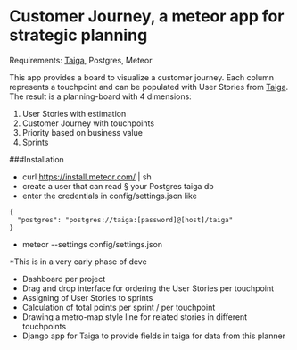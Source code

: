 # Customer Journey, a meteor app for strategic planning

Requirements: [Taiga](http://taiga.io), Postgres, Meteor

This app provides a board to visualize a customer journey. Each column represents a touchpoint and can be populated with User Stories from [Taiga](http://taiga.io).
The result is a planning-board with 4 dimensions:
1. User Stories with estimation
2. Customer Journey with touchpoints
3. Priority based on business value
4. Sprints

###Installation
- curl https://install.meteor.com/ | sh
- create a user that can read § your Postgres taiga db
- enter the credentials in config/settings.json like
```
{
  "postgres": "postgres://taiga:[password]@[host]/taiga"
}
```
- meteor --settings config/settings.json

*This is in a very early phase of deve
- Dashboard per project
- Drag and drop interface for ordering the User Stories per touchpoint
- Assigning of User Stories to sprints
- Calculation of total points per sprint / per touchpoint
- Drawing a metro-map style line for related stories in different touchpoints
- Django app for Taiga to provide fields in taiga for data from this planner
